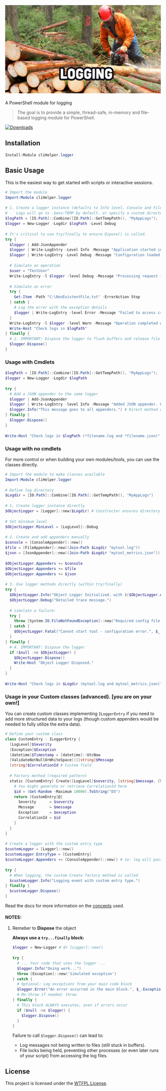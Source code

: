 ﻿## [![cliHelper.logger](docs/images/logging.png)](https://www.PowerShellgallery.com/packages/cliHelper.logger)

A PowerShell module for logging

>The goal is to provide a simple, thread-safe, in-memory and file-based logging module for PowerShell.

[![Downloads](https://img.shields.io/powershellgallery/dt/cliHelper.logger.svg?style=flat&logo=powershell&color=blue)](https://www.PowerShellgallery.com/packages/cliHelper.logger)

## Installation

```PowerShell
Install-Module cliHelper.logger
```

## Basic Usage

This is the easiest way to get started with scripts or interactive sessions.

```PowerShell
# Import the module
Import-Module cliHelper.logger

# 1. Create a logger instance (defaults to Info level, Console and File appenders)
#    Logs will go to .$env:TEMP by default. or specify a custom directory.
$logPath = [IO.Path]::Combine([IO.Path]::GetTempPath(), "MyAppLogs");
$logger = New-Logger -Logdir $logPath -Level Debug

# It's critical to use try/finally to ensure Dipose() is called.
try {
  $logger | Add-JsonAppender
  $logger | Write-LogEntry -Level Info -Message "Application started in directory: $logPath"
  $logger | Write-LogEntry -Level Debug -Message "Configuration loaded."

  # Simulate an operation
  $user = "TestUser"
  Write-LogEntry -l $logger -level Debug -Message "Processing request for user: $user"

  # Simulate an error
  try {
    Get-Item -Path "C:\NonExistentFile.txt" -ErrorAction Stop
  } catch {
    # Log the error with the exception details
    $logger | Write-LogEntry -level Error -Message "Failed to access critical file." -Exception $_.Exception
  }
  Write-LogEntry -l $logger -level Warn -Message "Operation completed with warnings."
  Write-Host "Check logs in $logPath"
} finally {
  # 2. IMPORTANT: Dispose the logger to flush buffers and release file handles
  $logger.Dispose()
}
```

### Usage with Cmdlets

```PowerShell
$logPath = [IO.Path]::Combine([IO.Path]::GetTempPath(), "MyAppLogs");
$logger = New-Logger -Logdir $logPath

try {
  # Add a JSON appender to the same logger
  $logger | Add-JsonAppender
  $logger | Write-LogEntry -level Info -Message "Added JSON appender. Logs now go to Console, `$env:TMP/*{guid-filename}.log, and `$env:TMP/*{guid-filename}.json"
  $logger.Info("This message goes to all appenders.") # Direct method call also works
} finally {
  $logger.Dispose()
}

Write-Host "Check logs in $logPath (*filename.log and *filename.json)"
```

### Usage with no cmdlets

For more control or when building your own modules/tools, you can use the classes directly.

```PowerShell
# Import the module to make classes available
Import-Module cliHelper.logger

# Define log directory
$Logdir = [IO.Path]::Combine([IO.Path]::GetTempPath(), "MyAppLogs")

# 1. Create logger instance directly
$ObjectLogger = [Logger]::new($Logdir) # Constructor ensures directory exists

# Set minimum level
$ObjectLogger.MinLevel = [LogLevel]::Debug

# 2. Create and add appenders manually
$console = [ConsoleAppender]::new()
$file = [FileAppender]::new((Join-Path $Logdir "mytool.log"))
$json = [JsonAppender]::new((Join-Path $Logdir "mytool_metrics.json"))

$ObjectLogger.Appenders += $console
$ObjectLogger.Appenders += $file
$ObjectLogger.Appenders += $json

# 3. Use logger methods directly (within try/finally)
try {
  $ObjectLogger.Info("Object Logger Initialized. with $($ObjectLogger.Appenders.Count) appenders.")
  $ObjectLogger.Debug("Detailed trace message.")

  # simulate a failure:
  try {
    throw [System.IO.FileNotFoundException]::new("Required config file missing", "config.xml")
  } catch {
    $ObjectLogger.Fatal("Cannot start tool - configuration error.", $_)
  }
} finally {
  # 4. IMPORTANT: Dispose the logger
  if ($null -ne $ObjectLogger) {
    $ObjectLogger.Dispose()
    Write-Host "Object Logger Disposed."
  }
}

Write-Host "Check logs in $Logdir (mytool.log and mytool_metrics.json)"
```

### Usage in your Custom classes (advanced). [you are on your own!]

You can create custom classes implementing `ILoggerEntry` if you need to add more structured data to your logs (though custom appenders would be needed to fully utilize the extra data).

```PowerShell
# Define your custom class
class CustomEntry : ILoggerEntry {
  [LogLevel]$Severity
  [Exception]$Exception
  [datetime]$Timestamp = [datetime]::UtcNow
  [ValidateNotNullOrWhiteSpace()][string]$Message
  [string]$CorrelationId # Custom field

  # Factory method (required pattern)
  static [CustomEntry] Create([LogLevel]$severity, [string]$message, [System.Exception]$exception) {
    # You might generate or retrieve CorrelationId here
    $id = (Get-Random -Maximum 10000).ToString("D5")
    return [CustomEntry]@{
      Severity      = $severity
      Message       = $message
      Exception     = $exception
      CorrelationId = $id
    }
  }
}

# Create a logger with the custom entry type
$customLogger = [Logger]::new()
$customLogger.EntryType = [CustomEntry]
$customLogger.Appenders += [ConsoleAppender]::new() # ie: log will passthru the console by default.

try {
  # When logging, the custom Create factory method is called
  $customLogger.Info("Logging event with custom entry type.")
} finally {
  $customLogger.Dispose()
}
```

Read the docs for more information on the [concepts](docs/Readme.md) used.

#### NOTES:

1. Remeber to **Dispose** the object

    **Always use a `try...finally` block:**

    ```PowerShell
    $logger = New-Logger # Or [Logger]::new()

    try {
      # ... Your code that uses the logger ...
      $logger.Info("Doing work...")
      throw [Exception]::new('Simulated exception')
    } catch {
      # Optional: Log exceptions from your main code block
      $logger.Error("An error occurred in the main block.", $_.Exception)
      # Re-throw if needed: throw
    } finally {
      # This block ALWAYS executes, even if errors occur
      if ($null -ne $logger) {
        $logger.Dispose()
      }
    }
    ```
    Failure to call `$logger.Dispose()` can lead to:
      *   Log messages not being written to files (still stuck in buffers).
      *   File locks being held, preventing other processes (or even later runs of your script) from accessing the log files.

## License

This project is licensed under the [WTFPL License](LICENSE).
